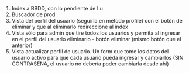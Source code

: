 1. Index a BBDD, con lo pendiente de Lu
2. Buscador de prod
3. Vista del perfil del usuario (seguirla en método profile) con el botón de eliminar y que al eliminarlo redireccione al index
4. Vista sólo para admin que tire todos los usuarios y permita al ingresar en el perfil del usuario eliminarlo - botón eliminar (mismo botón que el anterior)
5. Vista actualizar perfil de usuario. Un form que tome los datos del usuario activo para que cada usuario pueda ingresar y cambiarlos (SIN CONTRASENA, el usuario no debería poder cambiarla desde ahí)

